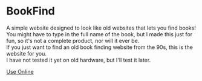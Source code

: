 # BookFind

A simple website designed to look like old websites that lets you find books!<br>
You might have to type in the full name of the book, but I made this just for fun, so it's not a complete product, nor will it ever be.<br>
If you just want to find an old book finding website from the 90s, this is the website for you.<br>
I have not tested it yet on old hardware, but I'll test it later.

[Use Online](http://thedukeofcool.github.io/BookFind)
